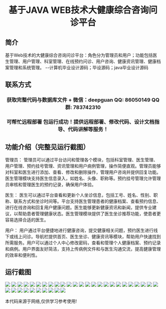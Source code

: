 <p><h1 align="center">基于JAVA WEB技术大健康综合咨询问诊平台</h1></p>

## 简介
基于Web技术的大健康综合咨询问诊平台：角色分为管理员和用户；功能包括医生管理、用户管理、科室管理、在线预约问诊、用户咨询、健康资讯管理、健康档案管理和系统管理。    --计算机毕业设计源码；毕设源码；java毕业设计源码


## 联系方式
<p><h3 align="center">获取完整代码与数据库文件 + 微信：deepguan QQ: 86050149 QQ群: 783742310</h3></p>
<p><h3 align="center">可帮忙远程部署 包运行成功！提供远程部署、修改代码、设计文档指导、代码讲解等服务！</h3></p>

## 功能介绍（完整见运行截图）
管理员： 管理员可以通过平台访问和管理各个模块，包括科室管理、医生管理、用户管理、预约挂号管理、资讯管理和用户病例管理，操作简便直观。管理员能够对科室和医生进行添加、查看、修改和删除操作，管理用户咨询并提供回复功能。医生管理模块支持医生信息录入，如姓名、头像、职称等。预约挂号管理允许管理员审核和管理医生的预约记录，确保用户体验。  

医生： 医生可以通过平台查看和更新个人坐诊信息，包括工号、姓名、性别、职称、联系方式和坐诊时间等。平台支持医生管理患者的健康档案、查看预约信息、进行在线咨询和回复用户健康问题。医生能够更新健康资讯和新闻，提供专业建议，以帮助患者管理健康状态。医生管理模块提供了医生坐诊推荐功能，使患者更容易选择合适的医生。

用户： 用户通过平台便捷地进行健康咨询，提交健康相关问题，预约医生进行线下或线上问诊。导航栏提供首页、医生坐诊、健康资讯等模块，帮助用户快速找到所需服务。用户可以通过个人中心修改密码，查看和管理个人健康档案、预约记录和病例。用户界面友好简洁，支持上传病例文件和与医生沟通交流，提高健康管理的效率和便利性。


## 运行截图
![](https://bs-1329754181.cos.ap-shanghai.myqcloud.com/ssm/JavaWebHealthConsultationPlatform/img/001.jpg)
![](https://bs-1329754181.cos.ap-shanghai.myqcloud.com/ssm/JavaWebHealthConsultationPlatform/img/002.jpg)
![](https://bs-1329754181.cos.ap-shanghai.myqcloud.com/ssm/JavaWebHealthConsultationPlatform/img/003.jpg)
![](https://bs-1329754181.cos.ap-shanghai.myqcloud.com/ssm/JavaWebHealthConsultationPlatform/img/004.jpg)
![](https://bs-1329754181.cos.ap-shanghai.myqcloud.com/ssm/JavaWebHealthConsultationPlatform/img/005.jpg)
![](https://bs-1329754181.cos.ap-shanghai.myqcloud.com/ssm/JavaWebHealthConsultationPlatform/img/006.jpg)
![](https://bs-1329754181.cos.ap-shanghai.myqcloud.com/ssm/JavaWebHealthConsultationPlatform/img/007.jpg)
![](https://bs-1329754181.cos.ap-shanghai.myqcloud.com/ssm/JavaWebHealthConsultationPlatform/img/008.jpg)
![](https://bs-1329754181.cos.ap-shanghai.myqcloud.com/ssm/JavaWebHealthConsultationPlatform/img/009.jpg)
![](https://bs-1329754181.cos.ap-shanghai.myqcloud.com/ssm/JavaWebHealthConsultationPlatform/img/010.jpg)
![](https://bs-1329754181.cos.ap-shanghai.myqcloud.com/ssm/JavaWebHealthConsultationPlatform/img/011.jpg)
![](https://bs-1329754181.cos.ap-shanghai.myqcloud.com/ssm/JavaWebHealthConsultationPlatform/img/012.jpg)
![](https://bs-1329754181.cos.ap-shanghai.myqcloud.com/ssm/JavaWebHealthConsultationPlatform/img/013.jpg)
![](https://bs-1329754181.cos.ap-shanghai.myqcloud.com/ssm/JavaWebHealthConsultationPlatform/img/014.jpg)
![](https://bs-1329754181.cos.ap-shanghai.myqcloud.com/ssm/JavaWebHealthConsultationPlatform/img/015.jpg)
![](https://bs-1329754181.cos.ap-shanghai.myqcloud.com/ssm/JavaWebHealthConsultationPlatform/img/016.jpg)
![](https://bs-1329754181.cos.ap-shanghai.myqcloud.com/ssm/JavaWebHealthConsultationPlatform/img/017.jpg)
![](https://bs-1329754181.cos.ap-shanghai.myqcloud.com/ssm/JavaWebHealthConsultationPlatform/img/018.jpg)
![](https://bs-1329754181.cos.ap-shanghai.myqcloud.com/ssm/JavaWebHealthConsultationPlatform/img/019.jpg)
![](https://bs-1329754181.cos.ap-shanghai.myqcloud.com/ssm/JavaWebHealthConsultationPlatform/img/020.jpg)
![](https://bs-1329754181.cos.ap-shanghai.myqcloud.com/ssm/JavaWebHealthConsultationPlatform/img/021.jpg)
![](https://bs-1329754181.cos.ap-shanghai.myqcloud.com/ssm/JavaWebHealthConsultationPlatform/img/022.jpg)
![](https://bs-1329754181.cos.ap-shanghai.myqcloud.com/ssm/JavaWebHealthConsultationPlatform/img/023.jpg)
![](https://bs-1329754181.cos.ap-shanghai.myqcloud.com/ssm/JavaWebHealthConsultationPlatform/img/024.jpg)
![](https://bs-1329754181.cos.ap-shanghai.myqcloud.com/ssm/JavaWebHealthConsultationPlatform/img/025.jpg)
![](https://bs-1329754181.cos.ap-shanghai.myqcloud.com/ssm/JavaWebHealthConsultationPlatform/img/026.jpg)
![](https://bs-1329754181.cos.ap-shanghai.myqcloud.com/ssm/JavaWebHealthConsultationPlatform/img/027.jpg)
![](https://bs-1329754181.cos.ap-shanghai.myqcloud.com/ssm/JavaWebHealthConsultationPlatform/img/028.jpg)
![](https://bs-1329754181.cos.ap-shanghai.myqcloud.com/ssm/JavaWebHealthConsultationPlatform/img/029.jpg)
![](https://bs-1329754181.cos.ap-shanghai.myqcloud.com/ssm/JavaWebHealthConsultationPlatform/img/030.jpg)
![](https://bs-1329754181.cos.ap-shanghai.myqcloud.com/ssm/JavaWebHealthConsultationPlatform/img/031.jpg)
![](https://bs-1329754181.cos.ap-shanghai.myqcloud.com/ssm/JavaWebHealthConsultationPlatform/img/032.jpg)
![](https://bs-1329754181.cos.ap-shanghai.myqcloud.com/ssm/JavaWebHealthConsultationPlatform/img/033.jpg)
![](https://bs-1329754181.cos.ap-shanghai.myqcloud.com/ssm/JavaWebHealthConsultationPlatform/img/034.jpg)
![](https://bs-1329754181.cos.ap-shanghai.myqcloud.com/ssm/JavaWebHealthConsultationPlatform/img/035.jpg)

<p>本代码来源于网络,仅供学习参考使用!</p>
